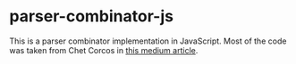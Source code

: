 # parser-combinator-js

This is a parser combinator implementation in JavaScript. Most of the code was taken from Chet Corcos in [this medium article](https://medium.com/@chetcorcos/introduction-to-parsers-644d1b5d7f3d).

